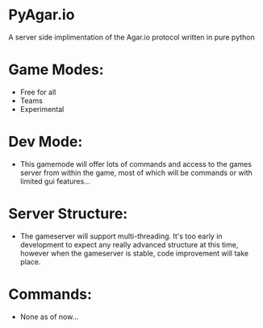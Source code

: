 # PyAgar.io
A server side implimentation of the Agar.io protocol written in pure python

# Game Modes: 
 * Free for all
 * Teams
 * Experimental
 
# Dev Mode:
 * This gamemode will offer lots of commands and access to the games server from within the game, most of which will be commands or with limited gui features...

# Server Structure:
 * The gameserver will support multi-threading. It's too early in development to expect any really advanced structure at this time, however when the gameserver is stable, code improvement will take place.

# Commands:
 * None as of now...
